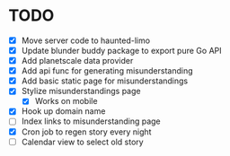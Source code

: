 # TODO

- [x] Move server code to haunted-limo
- [x] Update blunder buddy package to export pure Go API 
- [x] Add planetscale data provider
- [x] Add api func for generating misunderstanding
- [x] Add basic static page for misunderstandings
- [x] Stylize misunderstandings page
    - [x] Works on mobile
- [x] Hook up domain name
- [ ] Index links to misunderstanding page
- [x] Cron job to regen story every night
- [ ] Calendar view to select old story